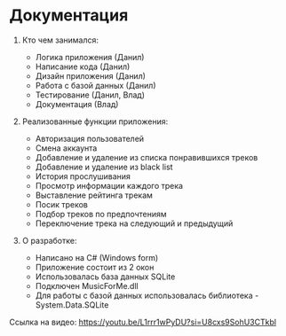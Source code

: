 # Документация

1) Кто чем занимался:
   - Логика приложения (Данил)
   - Написание кода (Данил)
   - Дизайн приложения (Данил)
   - Работа с базой данных (Данил)
   - Тестирование (Данил, Влад)
   - Документация (Влад)

2) Реализованные функции приложения:
   - Авторизация пользователей
   - Смена аккаунта
   - Добавление и удаление из списка понравившихся треков
   - Добавление и удаление из black list
   - История прослушивания
   - Просмотр информации каждого трека
   - Выставление рейтинга трекам
   - Посик треков
   - Подбор треков по предпочтениям
   - Переключение трека на следующий и предыдущий
  
3) О разработке:
   - Написано на C# (Windows form)
   - Приложение состоит из 2 окон
   - Использовалась база данных SQLite
   - Подключен MusicForMe.dll
   - Для работы с базой данных использовалась библиотека - System.Data.SQLite

Ссылка на видео: https://youtu.be/L1rrr1wPyDU?si=U8cxs9SohU3CTkbl
